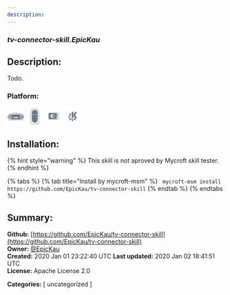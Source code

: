 ```yaml
---
description: 
---
```


### _tv-connector-skill.EpicKau_  
## Description:  
Todo.  
  
  
### Platform:  
 ![Mark I](../.gitbook/assets/mark-1-icon.png)  ![Mark II](../.gitbook/assets/mark-2-icon.png)  ![Picroft](../.gitbook/assets/picroft-icon.png)  ![plasmoid](../.gitbook/assets/kde.png)   
## Installation:  
{% hint style="warning" %}
This skill is not aproved by Mycroft skill tester.
{% endhint %}
    
{% tabs %}
{% tab title="Install by mycroft-msm" %}
``` mycroft-msm install https://github.com/EpicKau/tv-connector-skill```
{% endtab %}
  {% endtabs %}
    
## Summary:  
**Github:** [https://github.com/EpicKau/tv-connector-skill](https://github.com/EpicKau/tv-connector-skill)  
**Owner:** [@EpicKau](https://github.com/EpicKau)  
**Created:** 2020 Jan 01 23:22:40 UTC  **Last updated:** 2020 Jan 02 18:41:51 UTC  
**License:** Apache License 2.0  
  
**Categories:** [ uncategorized ]   
